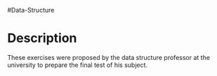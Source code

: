 #Data-Structure

# Description
These exercises were proposed by the data structure professor at the university to prepare the final test of his subject.
